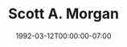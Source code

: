 ---
title: Scott A. Morgan
date: 1992-03-12T00:00:00-07:00
tags:
  - eagle
description:
draft: false
---